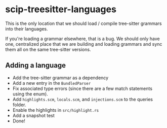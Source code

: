 # scip-treesitter-languages

This is the only location that we should load / compile tree-sitter grammars into their languages.

If you're loading a grammar elsewhere, that is a bug. We should only have one, centralized place that
we are building and loading grammars and sync them all on the same tree-sitter versions.

## Adding a language

- Add the tree-sitter grammar as a dependency
- Add a new entry in the `BundledParser`
- Fix associated type errors (since there are a few match statements using the enum).
- Add `highlights.scm`, `locals.scm`, and `injections.scm` to the queries folder.
- Enable the highlights in `src/highlight.rs`
- Add a snapshot test
- Done!
